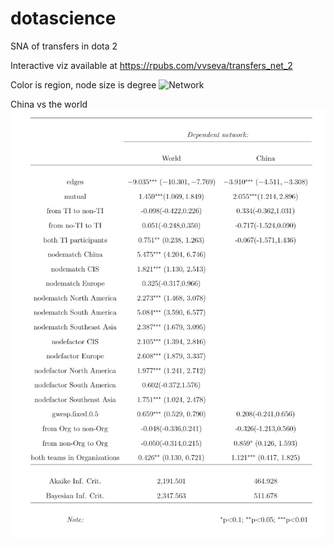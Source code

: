 # dotascience
SNA of transfers in dota 2

Interactive viz available at https://rpubs.com/vvseva/transfers_net_2 

Color is region, node size is degree
![Network](https://github.com/vvseva/dotascience-/blob/master/ic2s2transf.jpg)

China vs the world
![table](https://github.com/vvseva/dotascience/blob/master/ERGM_table.jpg?raw=true)
